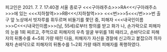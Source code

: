 피고인은 2021. 7. 7. 17:40경 서울 종로구 <<<구아래주소>>>RA<<</구아래주소>>>에 있는 <<<지하철역>>>RB<<</지하철역>>> <<<번>>>5<<</번>>>번 출구 앞 노상에서 빗자루를 휘두르며 비둘기를 쫓던 중, 피해자 <<<내국인이름>>>C<<</내국인이름>>>(남, 55세)로부터 항의를 받고 화가 나, 손가락으로 피해자의 눈을 1회 찌르고, 주먹으로 피해자의 우측 얼굴 부위를 1회 때리고, 손바닥으로 피해자의 뒤통수를 4~5회 가량 때린 다음, 피해자가 자신을 경찰에 신고하고 붙잡으려 하자 재차 손바닥으로 피해자의 뒤통수를 1~2회 가량 때려 피해자를 폭행하였다.